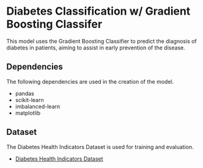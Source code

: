 # Diabetes Classification w/ Gradient Boosting Classifer

This model uses the Gradient Boosting Classifier to predict the diagnosis of diabetes in patients,
aiming to assist in early prevention of the disease.

## Dependencies
The following dependencies are used in the creation of the model.
- pandas
- scikit-learn
- imbalanced-learn
- matplotlib

## Dataset
The Diabetes Health Indicators Dataset is used for training and evaluation.
- [Diabetes Health Indicators Dataset](https://www.kaggle.com/datasets/alexteboul/diabetes-health-indicators-dataset)
